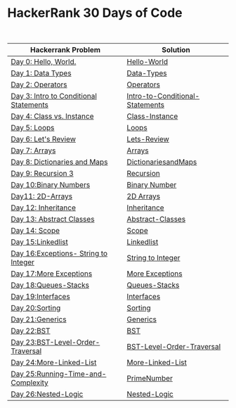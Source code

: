 # HackerRank 30 Days of Code
<br>


| Hackerrank Problem                                                                                                                       | Solution                                                                                        |
|------------------------------------------------------------------------------------------------------------------------------------------|-------------------------------------------------------------------------------------------------|
| [Day 0: Hello, World.](https://www.hackerrank.com/challenges/30-hello-world/problem?isFullScreen=true)                                   | [Hello-World](Solutions/Day0-Hello-World/src/Main.java)                                         |
| [Day 1: Data Types](https://www.hackerrank.com/challenges/30-data-types/problem?isFullScreen=true)                                       | [Data-Types](Solutions/Day1-Data-Types/src/Main.java)                                           |
| [Day 2: Operators](https://www.hackerrank.com/challenges/30-operators?isFullScreen=true)                                                 | [Operators](Solutions/Day2-Operators/src/Main.java)                                             |
| [Day 3: Intro to Conditional Statements](https://www.hackerrank.com/challenges/30-conditional-statements?isFullScreen=true)              | [Intro-to-Conditional-Statements](Solutions/Day3-Intro-to-Conditional-Statements/src/Main.java) |
| [Day 4: Class vs. Instance](https://www.hackerrank.com/challenges/30-class-vs-instance?isFullScreen=true)                                | [Class-Instance](Solutions/Day4-Class-Instance/src/Person.java)                                 |
| [Day 5: Loops](https://www.hackerrank.com/challenges/30-loops?isFullScreen=true)                                                         | [Loops](Solutions/Day5-Loops/src/Solution.java)                                                 |
| [Day 6: Let's Review](https://www.hackerrank.com/challenges/30-review-loop?isFullScreen=true)                                            | [Lets-Review](Solutions/Day6-Lets-Review-Types/src/Solution.java)                               |
| [Day 7: Arrays](https://www.hackerrank.com/challenges/30-arrays?isFullScreen=true)                                                       | [Arrays](Solutions/Day7-Arrays/src/Solution.java)                                               |
| [Day 8: Dictionaries and Maps](https://www.hackerrank.com/challenges/30-dictionaries-and-maps?isFullScreen=true)                         | [DictionariesandMaps](Solutions/Day8-DictionariesandMaps/src/Solution.java)                     |
| [Day 9: Recursion 3](https://www.hackerrank.com/challenges/30-recursion?isFullScreen=true)                                               | [Recursion](Solutions/Day9-Recursion/src/Solution.java)                                         |
| [Day 10:Binary Numbers](https://www.hackerrank.com/challenges/30-binary-numbers/problem?isFullScreen=true)                               | [Binary Number](Solutions/Day10-Binary-Numbers/src/Solution.java)                               |
| [Day11: 2D-Arrays](https://www.hackerrank.com/challenges/30-2d-arrays/problem?isFullScreen=true)                                         | [2D Arrays](Solutions/Day11-2D-Arrays/src/Solution.java)                                        |
| [Day 12: Inheritance](https://www.hackerrank.com/challenges/30-inheritance/problem?isFullScreen=true)                                    | [Inheritance](Solutions/Day12-Inheritance/src/Student.java)                                     |
| [Day 13: Abstract Classes](https://www.hackerrank.com/challenges/30-abstract-classes/problem?isFullScreen=true)                          | [Abstract-Classes](Solutions/Day13-Abstract-Classes/src/Solution.java)                          |
| [Day 14: Scope](https://www.hackerrank.com/challenges/30-scope/problem?isFullScreen=true)                                                | [Scope](Solutions/Day14-Scope/src/Solution.java)                                                |
| [Day 15:Linkedlist ](https://www.hackerrank.com/challenges/30-linked-list/problem?isFullScreen=true)                                     | [Linkedlist](Solutions/Day15-Linkedlist/src/Solution.java)                                      |
| [Day 16:Exceptions- String to Integer ](https://www.hackerrank.com/challenges/30-exceptions-string-to-integer/problem?isFullScreen=true) | [String to Integer](Solutions/Day16-Exceptions%20-%20StringtoInteger/src/Solution.java)         |
| [Day 17:More Exceptions](https://www.hackerrank.com/challenges/30-more-exceptions/problem?isFullScreen=true)                             | [More Exceptions](Solutions/Day17-More-Exceptions/src/Solution.java)                            |
| [Day 18:Queues-Stacks](https://www.hackerrank.com/challenges/30-queues-stacks/problem?isFullScreen=true)                                 | [Queues-Stacks](Solutions/Day18-Queues-Stacks/src/Solution.java)                                |
| [Day 19:Interfaces](https://www.hackerrank.com/challenges/30-interfaces/problem?isFullScreen=true)                                       | [Interfaces](Solutions/Day19-Interfaces/src/Solution.java)                                      |
| [Day 20:Sorting](https://www.hackerrank.com/challenges/30-sorting/problem?isFullScreen=true)                                             | [Sorting](Solutions/Day20-Sorting/src/Solution.java)                                            |
| [Day 21:Generics](https://www.hackerrank.com/challenges/30-generics/problem?isFullScreen=true)                                           | [Generics](Solutions/Day21-Generics/src/Generics.java)                                          |
| [Day 22:BST](https://www.hackerrank.com/challenges/30-binary-search-trees/problem?isFullScreen=true)                                     | [BST](Solutions/Day22-Binary-Search-Trees/src/Solution.java)                                    |
| [Day 23:BST-Level-Order-Traversal](https://www.hackerrank.com/challenges/30-binary-trees/problem?isFullScreen=true)                      | [BST-Level-Order-Traversal](Solutions/Day23-BST-Level-Order-Traversal/src/Solution.java)        |
| [Day 24:More-Linked-List](https://www.hackerrank.com/challenges/30-linked-list-deletion/problem?isFullScreen=true)                               | [More-Linked-List](Solutions/Day24-More-Linked-List/src/Solution.java)                          |
| [Day 25:Running-Time-and-Complexity](https://www.hackerrank.com/challenges/30-running-time-and-complexity/problem?isFullScreen=true)     | [PrimeNumber](Solutions/Day25-Running-Time-and-Complexity/src/Solution.java)                    |
| [Day 26:Nested-Logic](https://www.hackerrank.com/challenges/30-nested-logic/problem?isFullScreen=true)                                   | [Nested-Logic](Solutions/Day26-Nested-Logic/src/Solution.java)                                  |
